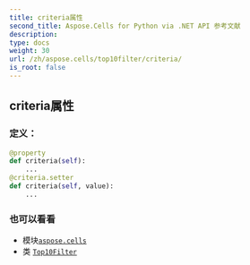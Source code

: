 ```yaml
---
title: criteria属性
second_title: Aspose.Cells for Python via .NET API 参考文献
description:
type: docs
weight: 30
url: /zh/aspose.cells/top10filter/criteria/
is_root: false
---
```

## criteria属性


### 定义：
```python
@property
def criteria(self):
    ...
@criteria.setter
def criteria(self, value):
    ...
```

### 也可以看看
* 模块[`aspose.cells`](../../)
* 类 [`Top10Filter`](/cells/python-net/zh/aspose.cells/top10filter)
